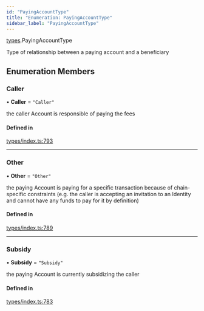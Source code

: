 ```yaml
---
id: "PayingAccountType"
title: "Enumeration: PayingAccountType"
sidebar_label: "PayingAccountType"
---
```


[types](../../../modules/Types/Types.md).PayingAccountType

Type of relationship between a paying account and a beneficiary

## Enumeration Members

### Caller

• **Caller** = ``"Caller"``

the caller Account is responsible of paying the fees

#### Defined in

[types/index.ts:793](https://github.com/PolymeshAssociation/polymesh-sdk/blob/95e180d2/src/types/index.ts#L793)

___

### Other

• **Other** = ``"Other"``

the paying Account is paying for a specific transaction because of
  chain-specific constraints (e.g. the caller is accepting an invitation to an Identity
  and cannot have any funds to pay for it by definition)

#### Defined in

[types/index.ts:789](https://github.com/PolymeshAssociation/polymesh-sdk/blob/95e180d2/src/types/index.ts#L789)

___

### Subsidy

• **Subsidy** = ``"Subsidy"``

the paying Account is currently subsidizing the caller

#### Defined in

[types/index.ts:783](https://github.com/PolymeshAssociation/polymesh-sdk/blob/95e180d2/src/types/index.ts#L783)
